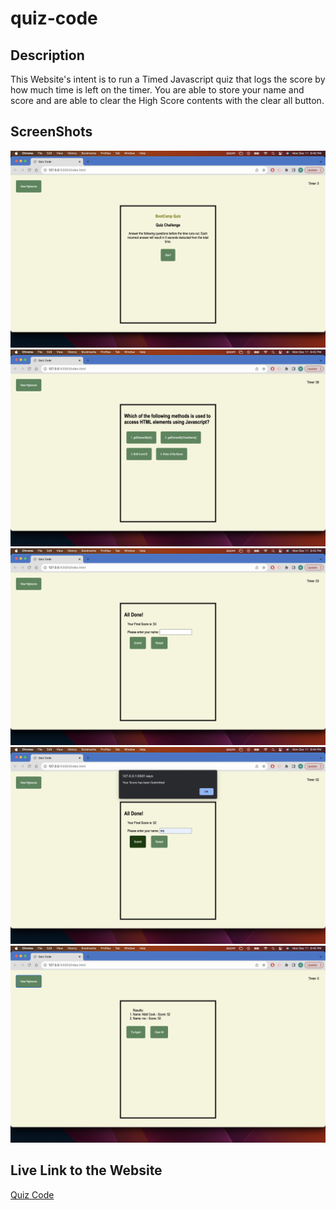 # quiz-code

## Description
This Website's intent is to run a Timed Javascript quiz that logs the score by how much time is left on the timer. You are able to store your name and score and are able to clear the High Score contents with the clear all button. 

## ScreenShots

![Screenshot of the quiz start page](./Assets/Images/Screenshot%202023-12-11%20at%209.40.59%20PM.png)
![Screenshot of the active quiz](./Assets/Images/Screenshot%202023-12-11%20at%209.42.00%20PM.png)
![Screenshot of the final score page](./Assets/Images/Screenshot%202023-12-11%20at%209.42.26%20PM.png)
![Screenshot of the submission alert](./Assets/Images/Screenshot%202023-12-11%20at%209.44.47%20PM.png)
![Screenshot of the View HighScore](./Assets/Images/Screenshot%202023-12-11%20at%209.45.08%20PM.png)

## Live Link to the Website

[Quiz Code]()